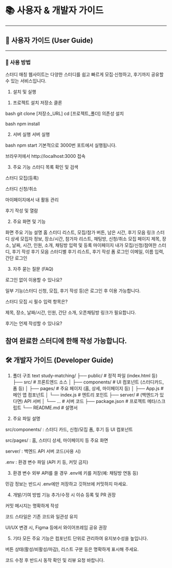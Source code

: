 # 📚 사용자 & 개발자 가이드

---

## 👤 사용자 가이드 (User Guide)



---

### 🚀 사용 방법

스터디 매칭 웹사이트는 다양한 스터디를 쉽고 빠르게 모집·신청하고, 후기까지 공유할 수 있는 서비스입니다.

1. 설치 및 실행
1) 프로젝트 설치
저장소 클론

bash
git clone [저장소_URL]
cd [프로젝트_폴더]
의존성 설치

bash
npm install

2) 서버 실행
서버 실행

bash
npm start
기본적으로 3000번 포트에서 실행됩니다.

브라우저에서 http://localhost:3000 접속

3) 주요 기능
스터디 목록 확인 및 검색

스터디 모집(등록)

스터디 신청/취소

마이페이지에서 내 활동 관리

후기 작성 및 열람


2. 주요 화면 및 기능
   
화면	주요 기능 설명
홈	스터디 리스트, 모집/참가 버튼, 남은 시간, 후기 모음 링크
스터디 상세	모집자 정보, 장소/시간, 참가자 리스트, 채팅방, 신청/취소
모집 페이지	제목, 장소, 날짜, 시간, 인원, 소개, 채팅방 입력 및 등록
마이페이지	내가 모집/신청/참여한 스터디, 후기 작성
후기 모음	스터디별 후기 리스트, 후기 작성 폼
로그인	이메일, 이름 입력, 간단 로그인

3. 자주 묻는 질문 (FAQ)
   
로그인 없이 이용할 수 있나요?

일부 기능(스터디 신청, 모집, 후기 작성 등)은 로그인 후 이용 가능합니다.

스터디 모집 시 필수 입력 항목은?

제목, 장소, 날짜/시간, 인원, 간단 소개, 오픈채팅방 링크가 필요합니다.

후기는 언제 작성할 수 있나요?

참여 완료한 스터디에 한해 작성 가능합니다.
---

## 🛠 개발자 가이드 (Developer Guide)


1. 폴더 구조
text
study-matching/
├── public/                # 정적 파일 (index.html 등)
├── src/                   # 프론트엔드 소스
│   ├── components/        # UI 컴포넌트 (스터디카드, 폼 등)
│   ├── pages/             # 주요 페이지 (홈, 상세, 마이페이지 등)
│   ├── App.js             # 메인 앱 컴포넌트
│   └── index.js           # 엔트리 포인트
├── server/                # (백엔드가 있다면) API 서버
│   └── ...                # 서버 코드
├── package.json           # 프로젝트 메타/스크립트
└── README.md              # 설명서


2. 주요 파일 설명
   
src/components/ : 스터디 카드, 신청/모집 폼, 후기 등 UI 컴포넌트

src/pages/ : 홈, 스터디 상세, 마이페이지 등 주요 화면

server/ : 백엔드 API 서버 코드(사용 시)

.env : 환경 변수 파일 (API 키 등, 커밋 금지)



3. 환경 변수
외부 API를 쓸 경우 .env에 키를 저장(예: 채팅방 연동 등)

민감 정보는 반드시 .env에만 저장하고 깃허브에 커밋하지 마세요.


4. 개발/기여 방법
기능 추가/수정 시 이슈 등록 및 PR 권장

커밋 메시지는 명확하게 작성

코드 스타일은 기존 코드와 일관성 유지

UI/UX 변경 시, Figma 등에서 와이어프레임 공유 권장


5. 기타
모든 주요 기능은 컴포넌트 단위로 관리하여 유지보수성을 높입니다.

버튼 상태(활성/비활성/마감), 리스트 구분 등은 명확하게 표시해 주세요.

코드 수정 후 반드시 동작 확인 및 리뷰 요청 바랍니다.





